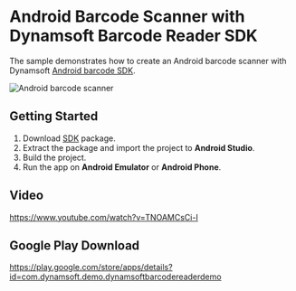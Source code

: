 Android Barcode Scanner with Dynamsoft Barcode Reader SDK
============

The sample demonstrates how to create an Android barcode scanner with Dynamsoft [Android barcode SDK][1].

![Android barcode scanner](http://www.codepool.biz/wp-content/uploads/2016/08/barcode-scanner-result.png)

Getting Started
---------------
1. Download [SDK][2] package.
2. Extract the package and import the project to **Android Studio**.
3. Build the project.
4. Run the app on **Android Emulator** or **Android Phone**.

Video
-----
https://www.youtube.com/watch?v=TNOAMCsCi-I

Google Play Download
-----------
https://play.google.com/store/apps/details?id=com.dynamsoft.demo.dynamsoftbarcodereaderdemo



[1]:http://www.dynamsoft.com/Products/barcode-scanner-sdk-android.aspx
[2]:http://www.dynamsoft.com/Downloads/Dynamic-Barcode-Reader-Download.aspx
